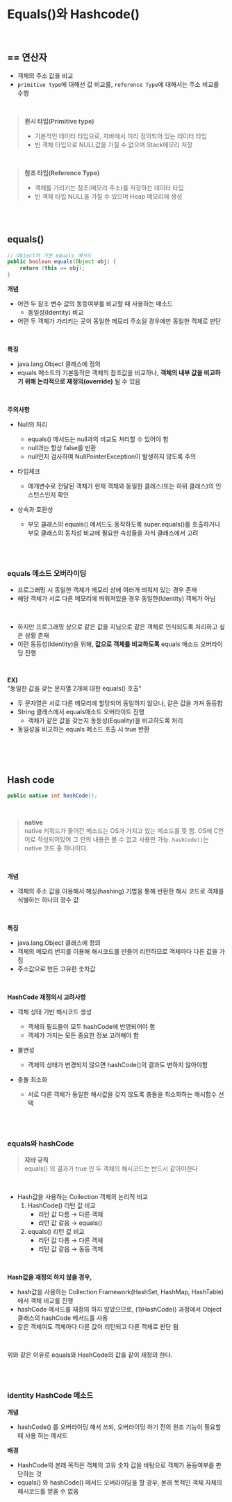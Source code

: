 # Equals()와 Hashcode()

<br>

## == 연산자

- 객체의 주소 값을 비교
- `primitive type`에 대해선 값 비교를, `reference Type`에 대해서는 주소 비교를 수행

<br>

> **원시 타입(Primitive type)**          
> - 기본적인 데이터 타입으로, 자바에서 미리 정의되어 있는 데이터 타입
> - 빈 객체 타입으로 NULL값을 가질 수 없으며 Stack메모리 저장

<br>  

> **참조 타입(Reference Type)**         
> - 객체를 가리키는 참조(메모리 주소)를 저장하는 데이터 타입
> - 빈 객체 타입 NULL을 가질 수 있으며 Heap 메모리에 생성

<br>
<br>


## equals()

```java
// Object의 기본 equals 메서드
public boolean equals(Object obj) {
    return (this == obj);
}
```

**개념**        
- 어떤 두 참조 변수 값의 동등여부를 비교할 때 사용하는 매소드
    - 동일성(Identity) 비교
- 어떤 두 객체가 가리키는 곳이 동일한 메모리 주소일 경우에만 동일한 객체로 판단

<br>

**특징**            
- java.lang.Object 클래스에 정의
- equals 메소드의 기본동작은 객체의 참조값을 비교하나, **객체의 내부 값을 비교하기 위해 논리적으로 재정의(override)** 될 수 있음

<br>

**주의사항**
- Null의 처리
    - equals() 메서드는 null과의 비교도 처리할 수 있어야 함
    - null과는 항상 false를 반환
    - null인지 검사하여 NullPointerException이 발생하지 않도록 주의

- 타입체크
    - 매개변수로 전달된 객체가 현재 객체와 동일한 클래스(또는 하위 클래스)의 인스턴스인지 확인

- 상속과 호환성
    - 부모 클래스의 equals() 메서드도 동작하도록 super.equals()를 호출하거나 부모 클래스의 동치성 비교에 필요한 속성들을 자식 클래스에서 고려

<br>
<br>

### equals 메소드 오버라이딩
- 프로그래밍 시 동일한 객체가 메모리 상에 여러개 띄워져 있는 경우 존재
- 해당 객체가 서로 다른 메모리에 띄워져있을 경우 동일한(Identity) 객체가 아님

<Br>

- 하지만 프로그래밍 상으로 같은 값을 지님으로 같은 객체로 인식되도록 처리하고 싶은 상황 존재
- 이런 동등성(Identity)을 위해, **값으로 객체를 비교하도록** equals 매소드 오버라이딩 진행

<br>

**EX)**         
"동일한 값을 갖는 문자열 2개에 대한 equals() 호출"                
- 두 문자열은 서로 다른 메모리에 할당되어 동일하지 않으나, 같은 값을 가져 동등함
- String 클래스에서 equals매소드 오버라이드 진행
    - 객체가 같은 값을 갖는지 동등성(Equality)을 비교하도록 처리
- 동일성을 비교하는 equals 메소드 호출 시 true 반환


<br>
<br>
<br>



## Hash code

```java
public native int hashCode();
```
<br>

> **native**                
> native 키워드가 들어간 메소드는 OS가 가지고 있는 메소드를 뜻 함. OS에 C언어로 작성되어있어 그 안의 내용은 볼 수 없고 사용만 가능.
> `hashCode()`는 native 코드 중 하나이다.

<br>

**개념**
- 객체의 주소 값을 이용해서 해싱(hashing) 기법을 통해  반환한 해시 코드로 객체를 식별하는 하나의 정수 값

<br>

**특징**            
- java.lang.Object 클래스에 정의
- 객체의 메모리 번지를 이용해 해시코드를 만들어 리턴하므로 객체마다 다른 값을 가짐
 - 주소값으로 만든 고유한 숫자값

<br>

**HashCode 재정의시 고려사항**

- 객체 상태 기반 해시코드 생성
    - 객체의 필드들이 모두 hashCode에 반영되어야 함
    - 객체가 가지는 모든 중요한 정보 고려해야 함

- 불변성
    - 객체의 상태가 변경되지 않으면 hashCode()의 결과도 변하지 않아야함

- 충돌 최소화
    - 서로 다른 객체가 동일한 해시값을 갖지 않도록 충돌을 최소화하는 해시함수 선택

<Br>
<br>

### equals와 hashCode

> **자바 규칙**           
equals() 의 결과가 true 인 두 객체의 해시코드는 반드시 같아야한다

<br>

- Hash값을 사용하는 Collection 객체의 논리적 비교
    1. HashCode() 리턴 값 비교
        - 리턴 값 다름 → 다른 객체
        - 리턴 값 같음 → equals()
    2. equals() 리턴 값 비교
        - 리턴 값 다름 → 다른 객체
        - 리턴 값 같음 → 동등 객체

<br>

**Hash값을 재정의 하지 않을 경우,**
- hash값을 사용하는 Collection Framework(HashSet, HashMap, HashTable)에서 객체 비교를 진행
- hashCode 메서드를 재정의 하지 않았으므로, (1)HashCode() 과정에서 Object 클래스의 hashCode 메서드를 사용
-  같은 객체여도 객체마다 다른 값이 리턴되고 다른 객체로 판단 됨

<br>

위와 같은 이유로 equals와 HashCode의 값을 같이 재정의 한다.

<br>
<br>

### identity HashCode 메소드

**개념**            
- hashCode() 를 오버라이딩 해서 쓰되, 오버라이딩 하기 전의 원조 기능이 필요할때 사용 하는 메서드


**배경**            
- HashCode의 본래 목적은 객체의 고유 숫자 값을 바탕으로 객체가 동등여부를 판단하는 것
- equals() 와 hashCode() 메서드 오버라이딩을 할 경우, 본래 목적인 객체 자체의 해시코드를 얻을 수 없음


